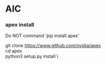 # AIC

### apex install
Do NOT command 'pip install apex'

git clone https://www.github.com/nvidia/apex \
cd apex \
python3 setup.py install \